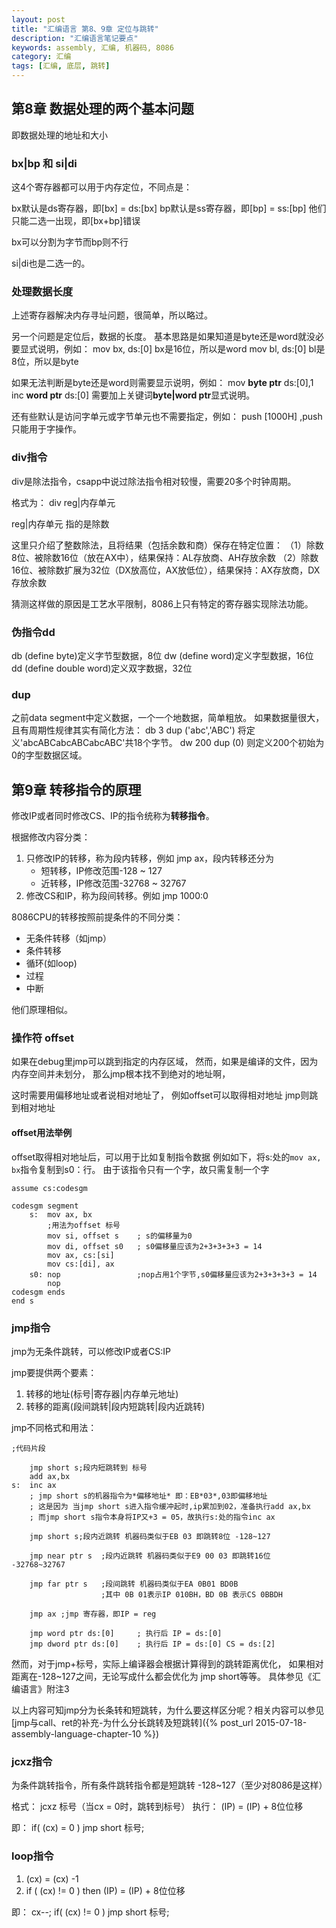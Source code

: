```yaml
---
layout: post
title: "汇编语言 第8、9章 定位与跳转"
description: "汇编语言笔记要点"
keywords: assembly, 汇编, 机器码, 8086
category: 汇编
tags: [汇编, 底层, 跳转]
---
```


## 第8章 数据处理的两个基本问题
即数据处理的地址和大小

### bx|bp 和 si|di
这4个寄存器都可以用于内存定位，不同点是：

bx默认是ds寄存器，即[bx] = ds:[bx]
bp默认是ss寄存器，即[bp] = ss:[bp]
他们只能二选一出现，即[bx+bp]错误

bx可以分割为字节而bp则不行

si|di也是二选一的。

### 处理数据长度
上述寄存器解决内存寻址问题，很简单，所以略过。

另一个问题是定位后，数据的长度。
基本思路是如果知道是byte还是word就没必要显式说明，例如： 
mov bx, ds:[0] bx是16位，所以是word
mov bl, ds:[0] bl是8位，所以是byte

如果无法判断是byte还是word则需要显示说明，例如：
mov **byte ptr** ds:[0],1
inc **word ptr** ds:[0]
需要加上关键词**byte|word ptr**显式说明。

还有些默认是访问字单元或字节单元也不需要指定，例如：
push [1000H] ,push只能用于字操作。

### div指令
div是除法指令，csapp中说过除法指令相对较慢，需要20多个时钟周期。

格式为：
div reg|内存单元

reg|内存单元 指的是除数

这里只介绍了整数除法，且将结果（包括余数和商）保存在特定位置：
（1）除数8位、被除数16位（放在AX中），结果保持：AL存放商、AH存放余数
（2）除数16位、被除数扩展为32位（DX放高位，AX放低位），结果保持：AX存放商，DX存放余数

猜测这样做的原因是工艺水平限制，8086上只有特定的寄存器实现除法功能。

### 伪指令dd
db (define byte)定义字节型数据，8位
dw (define word)定义字型数据，16位
dd (define double word)定义双字数据，32位

### dup
之前data segment中定义数据，一个一个地数据，简单粗放。
如果数据量很大，且有周期性规律其实有简化方法：
db 3 dup ('abc','ABC') 将定义'abcABCabcABCabcABC'共18个字节。
dw 200 dup (0) 则定义200个初始为0的字型数据区域。

## 第9章 转移指令的原理
修改IP或者同时修改CS、IP的指令统称为**转移指令**。

根据修改内容分类：

1. 只修改IP的转移，称为段内转移，例如 jmp ax，段内转移还分为
    * 短转移，IP修改范围-128 ~ 127
    * 近转移，IP修改范围-32768 ~ 32767
2. 修改CS和IP，称为段间转移。例如 jmp 1000:0

8086CPU的转移按照前提条件的不同分类：

* 无条件转移（如jmp）
* 条件转移
* 循环(如loop)
* 过程
* 中断

他们原理相似。

### 操作符 offset
如果在debug里jmp可以跳到指定的内存区域，
然而，如果是编译的文件，因为内存空间并未划分，
那么jmp根本找不到绝对的地址啊，

这时需要用偏移地址或者说相对地址了，
例如offset可以取得相对地址
jmp则跳到相对地址

#### offset用法举例
offset取得相对地址后，可以用于比如复制指令数据
例如如下，将s:处的`mov ax, bx`指令复制到s0：行。
由于该指令只有一个字，故只需复制一个字

```
assume cs:codesgm

codesgm segment
    s:  mov ax, bx
        ;用法为offset 标号
        mov si, offset s    ; s的偏移量为0
        mov di, offset s0   ; s0偏移量应该为2+3+3+3+3 = 14
        mov ax, cs:[si]
        mov cs:[di], ax
    s0: nop                 ;nop占用1个字节,s0偏移量应该为2+3+3+3+3 = 14
        nop
codesgm ends
end s
```


### jmp指令
jmp为无条件跳转，可以修改IP或者CS:IP

jmp要提供两个要素：
1. 转移的地址(标号|寄存器|内存单元地址)
2. 转移的距离(段间跳转|段内短跳转|段内近跳转)

jmp不同格式和用法：

```
;代码片段

    jmp short s;段内短跳转到 标号
    add ax,bx 
s:  inc ax
    ; jmp short s的机器指令为*偏移地址* 即：EB*03*,03即偏移地址
    ; 这是因为 当jmp short s进入指令缓冲起时,ip累加到02，准备执行add ax,bx
    ; 而jmp short s指令本身将IP又+3 = 05，故执行s:处的指令inc ax

    jmp short s;段内近跳转 机器码类似于EB 03 即跳转8位 -128~127

    jmp near ptr s  ;段内近跳转 机器码类似于E9 00 03 即跳转16位 -32768~32767

    jmp far ptr s   ;段间跳转 机器码类似于EA 0B01 BD0B
                    ;其中 0B 01表示IP 010BH，BD 0B 表示CS 0BBDH

    jmp ax ;jmp 寄存器，即IP = reg

    jmp word ptr ds:[0]     ; 执行后 IP = ds:[0]
    jmp dword ptr ds:[0]    ; 执行后 IP = ds:[0] CS = ds:[2]
```

然而，对于jmp+标号，实际上编译器会根据计算得到的跳转距离优化，
如果相对距离在-128~127之间，无论写成什么都会优化为 jmp short等等。
具体参见《汇编语言》附注3

以上内容可知jmp分为长条转和短跳转，为什么要这样区分呢？相关内容可以参见[jmp与call、ret的补充-为什么分长跳转及短跳转]({% post_url 2015-07-18-assembly-language-chapter-10 %})

### jcxz指令
为条件跳转指令，所有条件跳转指令都是短跳转 -128~127（至少对8086是这样）

格式： jcxz 标号（当cx = 0时，跳转到标号）
执行： (IP) = (IP) + 8位位移

即： 
if( (cx) = 0 ) jmp short 标号;

### loop指令
1. (cx) = (cx) -1
2. if ( (cx) != 0 ) then (IP) = (IP) + 8位位移

即：
cx--; 
if( (cx) != 0 ) jmp short 标号;


